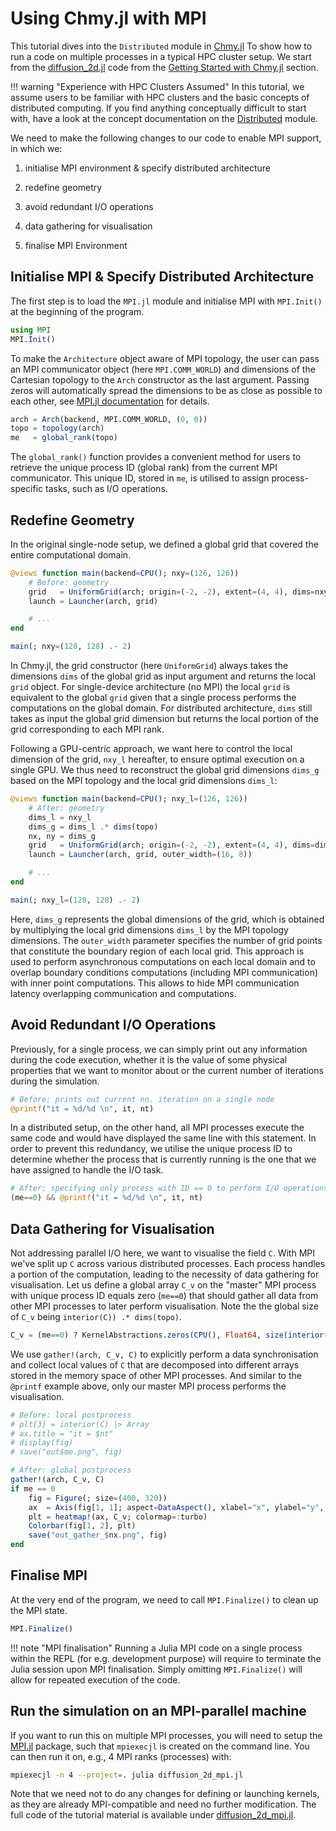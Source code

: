 # Using Chmy.jl with MPI

This tutorial dives into the `Distributed` module in [Chmy.jl](https://github.com/PTsolvers/Chmy.jl) To show how to run a code on multiple processes in a typical HPC cluster setup. We start from the [diffusion_2d.jl](https://github.com/PTsolvers/Chmy.jl/blob/main/examples/diffusion_2d.jl) code from the [Getting Started with Chmy.jl](./introduction.md) section.

!!! warning "Experience with HPC Clusters Assumed"
    In this tutorial, we assume users to be familiar with HPC clusters and the basic concepts of distributed computing. If you find anything conceptually difficult to start with, have a look at the concept documentation on the [Distributed](../concepts/distributed.md) module.

We need to make the following changes to our code to enable MPI support, in which we:

1. initialise MPI environment & specify distributed architecture

2. redefine geometry

3. avoid redundant I/O operations

4. data gathering for visualisation

5. finalise MPI Environment

## Initialise MPI & Specify Distributed Architecture

The first step is to load the `MPI.jl` module and initialise MPI with `MPI.Init()` at the beginning of the program.

```julia
using MPI
MPI.Init()
```

To make the `Architecture` object aware of MPI topology, the user can pass an MPI communicator object (here `MPI.COMM_WORLD`) and dimensions of the Cartesian topology to the `Arch` constructor as the last argument. Passing zeros will automatically spread the dimensions to be as close as possible to each other, see [MPI.jl documentation](https://juliaparallel.org/MPI.jl/stable/reference/topology/#MPI.Dims_create) for details.

```julia
arch = Arch(backend, MPI.COMM_WORLD, (0, 0))
topo = topology(arch)
me   = global_rank(topo)
```

The `global_rank()` function provides a convenient method for users to retrieve the unique process ID (global rank) from the current MPI communicator. This unique ID, stored in `me`, is utilised to assign process-specific tasks, such as I/O operations.


## Redefine Geometry

In the original single-node setup, we defined a global grid that covered the entire computational domain.

```julia
@views function main(backend=CPU(); nxy=(126, 126))
    # Before: geometry
    grid   = UniformGrid(arch; origin=(-2, -2), extent=(4, 4), dims=nxy)
    launch = Launcher(arch, grid)

    # ...
end

main(; nxy=(128, 128) .- 2)
```

In Chmy.jl, the grid constructor (here `UniformGrid`) always takes the dimensions `dims` of the global grid as input argument and returns the local `grid` object. For single-device architecture (no MPI) the local `grid` is equivalent to the global `grid` given that a single process performs the computations on the global domain. For distributed architecture, `dims` still takes as input the global grid dimension but returns the local portion of the grid corresponding to each MPI rank.

Following a GPU-centric approach, we want here to control the local dimension of the grid, `nxy_l` hereafter, to ensure optimal execution on a single GPU. We thus need to reconstruct the global grid dimensions `dims_g` based on the MPI topology and the local grid dimensions `dims_l`:

```julia
@views function main(backend=CPU(); nxy_l=(126, 126))
    # After: geometry
    dims_l = nxy_l
    dims_g = dims_l .* dims(topo)
    nx, ny = dims_g
    grid   = UniformGrid(arch; origin=(-2, -2), extent=(4, 4), dims=dims_g)
    launch = Launcher(arch, grid, outer_width=(16, 8))

    # ...
end

main(; nxy_l=(128, 128) .- 2)
```

Here, `dims_g` represents the global dimensions of the grid, which is obtained by multiplying the local grid dimensions `dims_l` by the MPI topology dimensions. The `outer_width` parameter specifies the number of grid points that constitute the boundary region of each local grid. This approach is used to perform asynchronous computations on each local domain and to overlap boundary conditions computations (including MPI communication) with inner point computations. This allows to hide MPI communication latency overlapping communication and computations.


## Avoid Redundant I/O Operations

Previously, for a single process, we can simply print out any information during the code execution, whether it is the value of some physical properties that we want to monitor about or the current number of iterations during the simulation.

```julia
# Before: prints out current no. iteration on a single node
@printf("it = %d/%d \n", it, nt)
```

In a distributed setup, on the other hand, all MPI processes execute the same code and would have displayed the same line with this statement. In order to prevent this redundancy, we utilise the unique process ID to determine whether the process that is currently running is the one that we have assigned to handle the I/O task.

```julia
# After: specifying only process with ID == 0 to perform I/O operations
(me==0) && @printf("it = %d/%d \n", it, nt)
```

## Data Gathering for Visualisation

Not addressing parallel I/O here, we want to visualise the field `C`. With MPI we've split up `C` across various distributed processes. Each process handles a portion of the computation, leading to the necessity of data gathering for visualisation. Let us define a global array `C_v` on the "master" MPI process with unique process ID equals zero (`me==0`) that should gather all data from other MPI processes to later perform visualisation. Note the the global size of `C_v` being `interior(C)) .* dims(topo)`.

```julia
C_v = (me==0) ? KernelAbstractions.zeros(CPU(), Float64, size(interior(C)) .* dims(topo)) : nothing
```

We use `gather!(arch, C_v, C)` to explicitly perform a data synchronisation and collect local values of `C` that are decomposed into different arrays stored in the memory space of other MPI processes. And similar to the `@printf` example above, only our master MPI process performs the visualisation.

```julia
# Before: local postprocess
# plt[3] = interior(C) |> Array
# ax.title = "it = $nt"
# display(fig)
# save("out$me.png", fig)

# After: global postprocess
gather!(arch, C_v, C)
if me == 0
    fig = Figure(; size=(400, 320))
    ax  = Axis(fig[1, 1]; aspect=DataAspect(), xlabel="x", ylabel="y", title="it = 0")
    plt = heatmap!(ax, C_v; colormap=:turbo)
    Colorbar(fig[1, 2], plt)
    save("out_gather_$nx.png", fig)
end
```

## Finalise MPI

At the very end of the program, we need to call `MPI.Finalize()` to clean up the MPI state.

```julia
MPI.Finalize()
```

!!! note "MPI finalisation"
    Running a Julia MPI code on a single process within the REPL (for e.g. development purpose) will require to terminate the Julia session upon MPI finalisation. Simply omitting `MPI.Finalize()` will allow for repeated execution of the code.

## Run the simulation on an MPI-parallel machine
If you want to run this on multiple MPI processes, you will need to setup the [MPI.jl](https://juliaparallel.org/MPI.jl) package, such that `mpiexecjl` is created on the command line. You can then run it on, e.g., 4 MPI ranks (processes) with:

```sh
mpiexecjl -n 4 --project=. julia diffusion_2d_mpi.jl
```

Note that we need not to do any changes for defining or launching kernels, as they are already MPI-compatible and need no further modification. The full code of the tutorial material is available under [diffusion\_2d\_mpi.jl](https://github.com/PTsolvers/Chmy.jl/blob/main/examples/diffusion_2d_mpi.jl).

